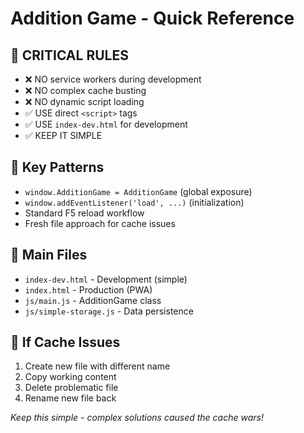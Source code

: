 # Addition Game - Quick Reference

## 🚨 CRITICAL RULES

- ❌ NO service workers during development
- ❌ NO complex cache busting
- ❌ NO dynamic script loading
- ✅ USE direct `<script>` tags
- ✅ USE `index-dev.html` for development
- ✅ KEEP IT SIMPLE

## 🎯 Key Patterns

- `window.AdditionGame = AdditionGame` (global exposure)
- `window.addEventListener('load', ...)` (initialization)
- Standard F5 reload workflow
- Fresh file approach for cache issues

## 📁 Main Files

- `index-dev.html` - Development (simple)
- `index.html` - Production (PWA)
- `js/main.js` - AdditionGame class
- `js/simple-storage.js` - Data persistence

## 🔄 If Cache Issues

1. Create new file with different name
2. Copy working content
3. Delete problematic file
4. Rename new file back

_Keep this simple - complex solutions caused the cache wars!_

